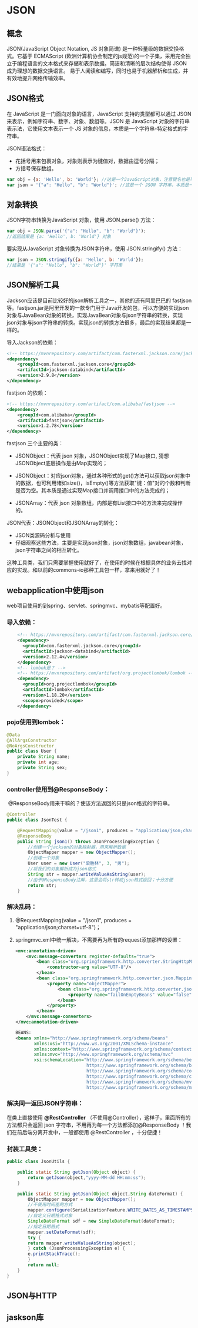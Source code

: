 #  JSON

## 概念

JSON(JavaScript Object Notation, JS 对象简谱) 是一种轻量级的数据交换格式。它基于 ECMAScript (欧洲计算机协会制定的js规范)的一个子集，采用完全独立于编程语言的文本格式来存储和表示数据。简洁和清晰的层次结构使得 JSON 成为理想的数据交换语言。 易于人阅读和编写，同时也易于机器解析和生成，并有效地提升网络传输效率。

## JSON格式

在 JavaScript 是一门面向对象的语言，JavaScript 支持的类型都可以通过 JSON 来表示，例如字符串、数字、对象、数组等。JSON 是 JavaScript 对象的字符串表示法，它使用文本表示一个 JS 对象的信息，本质是一个字符串-特定格式的字符串。

JSON语法格式：

- 花括号用来包裹对象，对象则表示为键值对，数据由逗号分隔；
- 方括号保存数组。

```js
var obj = {a: 'Hello', b: 'World'}; //这是一个JavaScript对象，注意键名也是可以使用引号包裹的
var json = '{"a": "Hello", "b": "World"}'; //这是一个 JSON 字符串，本质是一个字符串
```

## 对象转换

JSON字符串转换为JavaScript 对象，使用 JSON.parse() 方法：

```js
var obj = JSON.parse('{"a": "Hello", "b": "World"}');
//返回结果是 {a: 'Hello', b: 'World'} 对象
```

要实现从JavaScript 对象转换为JSON字符串，使用 JSON.stringify() 方法：

```js
var json = JSON.stringify({a: 'Hello', b: 'World'});
//结果是 '{"a": "Hello", "b": "World"}' 字符串
```

## JSON解析工具

Jackson应该是目前比较好的json解析工具之一，其他的还有阿里巴巴的 fastjson 等。fastjson.jar是阿里开发的一款专门用于Java开发的包，可以方便的实现json对象与JavaBean对象的转换，实现JavaBean对象与json字符串的转换，实现json对象与json字符串的转换。实现json的转换方法很多，最后的实现结果都是一样的。

导入Jackson的依赖：

```xml
<!-- https://mvnrepository.com/artifact/com.fasterxml.jackson.core/jackson-core -->
<dependency>
    <groupId>com.fasterxml.jackson.core</groupId>
    <artifactId>jackson-databind</artifactId>
    <version>2.9.8</version>
</dependency>
```

fastjson 的依赖：

```xml
<!-- https://mvnrepository.com/artifact/com.alibaba/fastjson -->
<dependency>
    <groupId>com.alibaba</groupId>
    <artifactId>fastjson</artifactId>
    <version>1.2.78</version>
</dependency>
```

fastjson 三个主要的类：

- JSONObject：代表 json 对象，JSONObject实现了Map接口, 猜想 JSONObject底层操作是由Map实现的；

- JSONObject：对应json对象，通过各种形式的get()方法可以获取json对象中的数据，也可利用诸如size()，isEmpty()等方法获取"键：值"对的个数和判断是否为空。其本质是通过实现Map接口并调用接口中的方法完成的；

- JSONArray：代表 json 对象数组，内部是有List接口中的方法来完成操作的。


JSON代表：JSONObject和JSONArray的转化：

- JSON类源码分析与使用
- 仔细观察这些方法，主要是实现json对象，json对象数组，javabean对象，json字符串之间的相互转化。

这种工具类，我们只需要掌握使用就好了，在使用的时候在根据具体的业务去找对应的实现。和以前的commons-io那种工具包一样，拿来用就好了！

## webapplication中使用json

web项目使用的到spring、servlet、springmvc、mybatis等配置好。

### 导入依赖：

```xml
	<!-- https://mvnrepository.com/artifact/com.fasterxml.jackson.core/jackson-databind -->
    <dependency>
      <groupId>com.fasterxml.jackson.core</groupId>
      <artifactId>jackson-databind</artifactId>
      <version>2.12.4</version>
    </dependency>
	<!-- lombok是？ -->
    <!-- https://mvnrepository.com/artifact/org.projectlombok/lombok -->
    <dependency>
      <groupId>org.projectlombok</groupId>
      <artifactId>lombok</artifactId>
      <version>1.18.20</version>
      <scope>provided</scope>
    </dependency>
```

### pojo使用到lombok：

```java
@Data
@AllArgsConstructor
@NoArgsConstructor
public class User {
    private String name;
    private int age;
    private String sex;
}
```

### controller使用到@ResponseBody：

​    @ResponseBody用来干嘛的？使该方法返回的只是json格式的字符串。

```java
@Controller
public class JsonTest {

    @RequestMapping(value = "/json1", produces = "application/json;charset=utf-8")
    @ResponseBody
    public String json1() throws JsonProcessingException {
        //创建一个jackson的对象映射器，用来解析数据
        ObjectMapper mapper = new ObjectMapper();
        //创建一个对象
        User user = new User("梁胜林", 3, "男");
        //将我们的对象解析成为json格式
        String str = mapper.writeValueAsString(user);
        //由于@ResponseBody注解，这里会将str转成json格式返回；十分方便
        return str;
    }
```

### 解决乱码：

1. @RequestMapping(value = "/json1", produces = "application/json;charset=utf-8")；

2. springmvc.xml中统一解决，不需要再为所有的request添加那样的设置：

   ```xml
   <mvc:annotation-driven>
       <mvc:message-converters register-defaults="true">
           <bean class="org.springframework.http.converter.StringHttpMessageConverter">
               <constructor-arg value="UTF-8"/>
           </bean>
           <bean class="org.springframework.http.converter.json.MappingJackson2HttpMessageConverter">
               <property name="objectMapper">
                   <bean class="org.springframework.http.converter.json.Jackson2ObjectMapperFactoryBean">
                       <property name="failOnEmptyBeans" value="false"/>
                   </bean>
               </property>
           </bean>
       </mvc:message-converters>
   </mvc:annotation-driven>
   
   BEANS:
   <beans xmlns="http://www.springframework.org/schema/beans"
          xmlns:xsi="http://www.w3.org/2001/XMLSchema-instance"
          xmlns:context="http://www.springframework.org/schema/context"
          xmlns:mvc="http://www.springframework.org/schema/mvc" 
          xsi:schemaLocation="http://www.springframework.org/schema/beans
                              https://www.springframework.org/schema/beans/spring-beans.xsd
                              http://www.springframework.org/schema/context 
                              https://www.springframework.org/schema/context/spring-context.xsd
                              http://www.springframework.org/schema/mvc 
                              https://www.springframework.org/schema/mvc/spring-mvc.xsd">
   ```

### 解决同一返回JSON字符串：

在类上直接使用 **@RestController** （不使用@Controller），这样子，里面所有的方法都只会返回 json 字符串，不用再为每一个方法都添加@ResponseBody ！我们在前后端分离开发中，一般都使用 @RestController ，十分便捷！

### 封装工具类：

```java
public class JsonUtils {

	public static String getJson(Object object) {
		return getJson(object,"yyyy-MM-dd HH:mm:ss");
	}

	public static String getJson(Object object,String dateFormat) {
		ObjectMapper mapper = new ObjectMapper();
		//不使用时间差的方式
		mapper.configure(SerializationFeature.WRITE_DATES_AS_TIMESTAMPS, false);
		//自定义日期格式对象
		SimpleDateFormat sdf = new SimpleDateFormat(dateFormat);
		//指定日期格式
		mapper.setDateFormat(sdf);
		try {
		return mapper.writeValueAsString(object);
		} catch (JsonProcessingException e) {
		e.printStackTrace();
		}
		return null;
	}
}
```

## JSON与HTTP



## jaskson库

